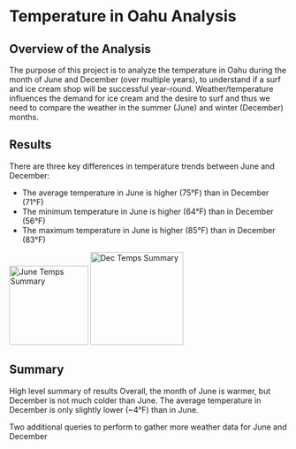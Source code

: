 # Temperature in Oahu Analysis

## Overview of the Analysis
The purpose of this project is to analyze the temperature in Oahu during the month of June and December (over multiple years), to understand if a surf and ice cream shop will be successful year-round. Weather/temperature influences the demand for ice cream and the desire to surf and thus we need to compare the weather in the summer (June) and winter (December) months.

## Results
There are three key differences in temperature trends between June and December:
- The average temperature in June is higher (75°F) than in December (71°F)
- The minimum temperature in June is higher (64°F) than in December (56°F)
- The maximum temperature in June is higher (85°F) than in December (83°F)

<img width="143" alt="June Temps Summary" src="https://user-images.githubusercontent.com/88804543/137176780-1a31abc4-907f-44b3-ac83-94b100ee39cc.png">

<img width="168" alt="Dec Temps Summary" src="https://user-images.githubusercontent.com/88804543/137176806-dc7df611-8099-4660-b063-09bf8ef00b91.png">


## Summary
High level summary of results
Overall, the month of June is warmer, but December is not much colder than June. The average temperature in December is only slightly lower (~4°F) than in June.



Two additional queries to perform to gather more weather data for June and December

